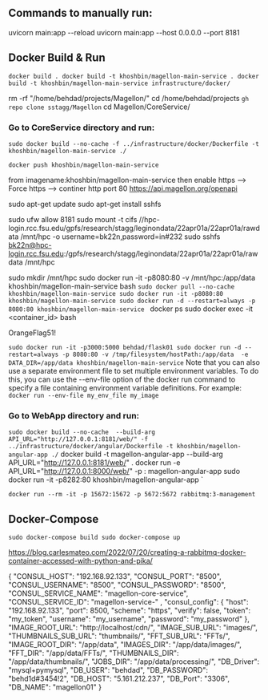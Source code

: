 
## Commands to manually run:
uvicorn main:app --reload
uvicorn main:app --host 0.0.0.0 --port 8181

## Docker Build & Run
`docker build .
docker build -t khoshbin/magellon-main-service .
docker build -t khoshbin/magellon-main-service infrastructure/docker/
`


rm -rf "/home/behdad/projects/Magellon/"
cd /home/behdad/projects
`gh repo clone sstagg/Magellon`
cd Magellon/CoreService/
### Go to CoreService directory and run:
`sudo docker build --no-cache -f ../infrastructure/docker/Dockerfile -t khoshbin/magellon-main-service ./`

`docker push khoshbin/magellon-main-service`

from imagename:khoshbin/magellon-main-service
then enable https --> Force https --> continer http port 80
https://api.magellon.org/openapi



sudo apt-get update
sudo apt-get install sshfs

sudo ufw allow 8181
sudo mount -t cifs //hpc-login.rcc.fsu.edu/gpfs/research/stagg/leginondata/22apr01a/22apr01a/rawdata /mnt/hpc -o username=bk22n,password=in#232
sudo sshfs bk22n@hpc-login.rcc.fsu.edu:/gpfs/research/stagg/leginondata/22apr01a/22apr01a/rawdata /mnt/hpc

sudo mkdir /mnt/hpc
sudo docker run -it -p8080:80 -v /mnt/hpc:/app/data khoshbin/magellon-main-service bash
`sudo docker pull --no-cache khoshbin/magellon-main-service
sudo docker run -it -p8080:80 khoshbin/magellon-main-service
sudo docker run -d --restart=always -p 8080:80 khoshbin/magellon-main-service
`
docker ps
sudo docker exec -it <container_id> bash

OrangeFlag51!

`
sudo docker run -it -p3000:5000 behdad/flask01
sudo docker run -d --restart=always -p 8080:80 -v /tmp/filesystem/hostPath:/app/data  -e DATA_DIR=/app/data khoshbin/magellon-main-service
`
Note that you can also use a separate environment file to set multiple environment variables. To do this, you can use the --env-file option of the docker run command to specify a file containing environment variable definitions. For example:
`docker run --env-file my_env_file my_image`
### Go to WebApp directory and run:


`
sudo docker build --no-cache  --build-arg API_URL="http://127.0.0.1:8181/web/" -f ../infrastructure/docker/angular/Dockerfile -t khoshbin/magellon-angular-app ./
`
docker build -t magellon-angular-app --build-arg API_URL="http://127.0.0.1:8181/web/" .
docker run -e API_URL="http://127.0.0.1:8000/web/" -p <host-port>:<container-port> magellon-angular-app
sudo docker run -it -p8282:80  khoshbin/magellon-angular-app
`

`docker run --rm -it -p 15672:15672 -p 5672:5672 rabbitmq:3-management`

## Docker-Compose
`sudo docker-compose build
sudo docker-compose up`


https://blog.carlesmateo.com/2022/07/20/creating-a-rabbitmq-docker-container-accessed-with-python-and-pika/



{
"CONSUL_HOST": "192.168.92.133",
"CONSUL_PORT": "8500",
"CONSUL_USERNAME": "8500",
"CONSUL_PASSWORD": "8500",
"CONSUL_SERVICE_NAME": "magellon-core-service",
"CONSUL_SERVICE_ID": "magellon-service-" ,
"consul_config": {
"host": "192.168.92.133",
"port": 8500,
"scheme": "https",
"verify": false,
"token": "my_token",
"username": "my_username",
"password": "my_password"
},
"IMAGE_ROOT_URL": "http://localhost/cdn/",
"IMAGE_SUB_URL": "images/",
"THUMBNAILS_SUB_URL": "thumbnails/",
"FFT_SUB_URL": "FFTs/",
"IMAGE_ROOT_DIR": "/app/data",
"IMAGES_DIR": "/app/data/images/",
"FFT_DIR": "/app/data/FFTs/",
"THUMBNAILS_DIR": "/app/data/thumbnails/",
"JOBS_DIR": "/app/data/processing/",
"DB_Driver": "mysql+pymysql",
"DB_USER": "behdad",
"DB_PASSWORD": "behd1d#3454!2",
"DB_HOST": "5.161.212.237",
"DB_Port": "3306",
"DB_NAME": "magellon01"
}


